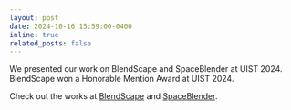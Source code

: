 ```yaml
---
layout: post
date: 2024-10-16 15:59:00-0400
inline: true
related_posts: false
---
```


We presented our work on BlendScape and SpaceBlender at UIST 2024. BlendScape won a Honorable Mention Award at UIST 2024.

Check out the works at [BlendScape](https://www.tkbala.com/projects/blendscape/) and [SpaceBlender](https://www.tkbala.com/projects/spaceblender/).
